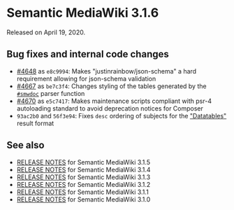 # Semantic MediaWiki 3.1.6

Released on April 19, 2020.

## Bug fixes and internal code changes

* [#4648](https://github.com/SemanticMediaWiki/SemanticMediaWiki/pull/4648) as `e8c9994`: Makes "justinrainbow/json-schema" a hard requirement allowing for json-schema validation
* [#4667](https://github.com/SemanticMediaWiki/SemanticMediaWiki/pull/4667) as `be7c3f4`: Changes styling of the tables generated by the [`#smwdoc`](https://www.semantic-mediawiki.org/wiki/Help:Generating_documentation) parser function
* [#4670](https://github.com/SemanticMediaWiki/SemanticMediaWiki/pull/4670) as `e5c7417`: Makes maintenance scripts compliant with psr-4 autoloading standard to avoid deprecation notices for Composer
* `93ac2b0` and `56f3e94`: Fixes `desc` ordering of subjects for the ["Datatables"](https://www.semantic-mediawiki.org/wiki/Help:Datatables_format) result format

## See also
* [RELEASE NOTES](https://github.com/SemanticMediaWiki/SemanticMediaWiki/blob/3.1.x/docs/releasenotes/RELEASE-NOTES-3.1.5.md) for Semantic MediaWiki 3.1.5
* [RELEASE NOTES](https://github.com/SemanticMediaWiki/SemanticMediaWiki/blob/3.1.x/docs/releasenotes/RELEASE-NOTES-3.1.4.md) for Semantic MediaWiki 3.1.4
* [RELEASE NOTES](https://github.com/SemanticMediaWiki/SemanticMediaWiki/blob/3.1.x/docs/releasenotes/RELEASE-NOTES-3.1.3.md) for Semantic MediaWiki 3.1.3
* [RELEASE NOTES](https://github.com/SemanticMediaWiki/SemanticMediaWiki/blob/3.1.x/docs/releasenotes/RELEASE-NOTES-3.1.2.md) for Semantic MediaWiki 3.1.2
* [RELEASE NOTES](https://github.com/SemanticMediaWiki/SemanticMediaWiki/blob/3.1.x/docs/releasenotes/RELEASE-NOTES-3.1.1.md) for Semantic MediaWiki 3.1.1
* [RELEASE NOTES](https://github.com/SemanticMediaWiki/SemanticMediaWiki/blob/3.1.x/docs/releasenotes/RELEASE-NOTES-3.1.0.md) for Semantic MediaWiki 3.1.0
